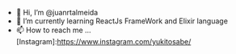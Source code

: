 - 👋 Hi, I’m @juanrtalmeida
- 🌱 I’m currently learning ReactJs FrameWork and Elixir language
- 📫 How to reach me ... [Instagram]:https://www.instagram.com/yukitosabe/

<!---
juanrtalmeida/juanrtalmeida is a ✨ special ✨ repository because its `README.md` (this file) appears on your GitHub profile.
You can click the Preview link to take a look at your changes.
--->

